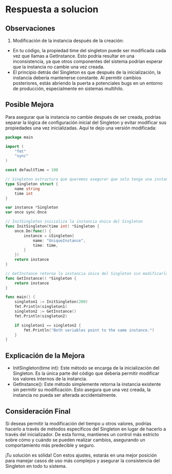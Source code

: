 # Respuesta a solucion

## Observaciones

1. Modificación de la instancia después de la creación:

- En tu código, la propiedad time del singleton puede ser modificada cada vez que llamas a GetInstance. Esto podría resultar en una inconsistencia, ya que otros componentes del sistema podrían esperar que la instancia no cambie una vez creada.
- El principio detrás del Singleton es que después de la inicialización, la instancia debería mantenerse constante. Al permitir cambios posteriores, estás abriendo la puerta a potenciales bugs en un entorno de producción, especialmente en sistemas multihilo.

## Posible Mejora

Para asegurar que la instancia no cambie después de ser creada, podrías separar la lógica de configuración inicial del Singleton y evitar modificar sus propiedades una vez inicializadas. Aquí te dejo una versión modificada:

```go
package main

import (
    "fmt"
    "sync"
)

const defaultTime = 100

// Singleton estructura que queremos asegurar que solo tenga una instancia
type Singleton struct {
    name string
    time int
}

var instance *Singleton
var once sync.Once

// InitSingleton inicializa la instancia única del Singleton
func InitSingleton(time int) *Singleton {
    once.Do(func() {
        instance = &Singleton{
            name: "UniqueInstance",
            time: time,
        }
    })
    return instance
}

// GetInstance retorna la instancia única del Singleton sin modificarla
func GetInstance() *Singleton {
    return instance
}

func main() {
    singleton1 := InitSingleton(200)
    fmt.Println(singleton1)
    singleton2 := GetInstance()
    fmt.Println(singleton2)

    if singleton1 == singleton2 {
        fmt.Println("Both variables point to the same instance.")
    }
}
```

## Explicación de la Mejora

- InitSingleton(time int): Este método se encarga de la inicialización del Singleton. Es la única parte del código que debería permitir modificar los valores internos de la instancia.
- GetInstance(): Este método simplemente retorna la instancia existente sin permitir su modificación. Esto asegura que una vez creada, la instancia no pueda ser alterada accidentalmente.

## Consideración Final

Si deseas permitir la modificación del tiempo u otros valores, podrías hacerlo a través de métodos específicos del Singleton en lugar de hacerlo a través del inicializador. De esta forma, mantienes un control más estricto sobre cómo y cuándo se pueden realizar cambios, asegurando un comportamiento más predecible y seguro.

¡Tu solución es sólida! Con estos ajustes, estarás en una mejor posición para manejar casos de uso más complejos y asegurar la consistencia del Singleton en todo tu sistema.
